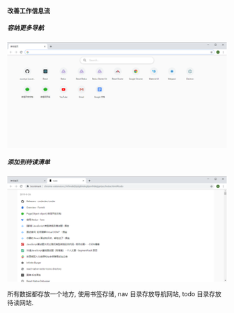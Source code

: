 #### 改善工作信息流

##### 容纳更多导航

![home.png](img/home.png)

##### 添加到待读清单

![todo.png](img/todo.png)

所有数据都存放一个地方, 使用书签存储, nav 目录存放导航网站, todo 目录存放待读网站.
